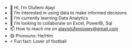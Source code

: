 - 👋 Hi, I’m Olufemi Ajayi
- 👀 I’m interested in using data to make informed decisions
- 🌱 I’m currently learning Data Analytics
- 💞️ I’m looking to collaborate on Excel, PowerBi, Sql
- 📫 How to reach me on ajayiolufemiopey@gmail.com
- 😄 Pronouns: He/Him
- ⚡ Fun fact: Lover of football

<!---
OyemiAjayi/OyemiAjayi is a ✨ special ✨ repository because its `README.md` (this file) appears on your GitHub profile.
You can click the Preview link to take a look at your changes.
--->
